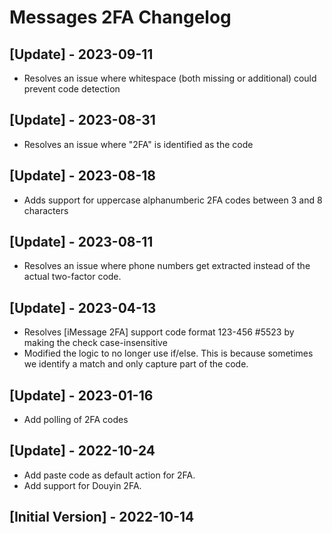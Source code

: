 # Messages 2FA Changelog

## [Update] - 2023-09-11

- Resolves an issue where whitespace (both missing or additional) could prevent code detection

## [Update] - 2023-08-31

- Resolves an issue where "2FA" is identified as the code

## [Update] - 2023-08-18

- Adds support for uppercase alphanumberic 2FA codes between 3 and 8 characters

## [Update] - 2023-08-11

- Resolves an issue where phone numbers get extracted instead of the actual two-factor code.

## [Update] - 2023-04-13

- Resolves [iMessage 2FA] support code format 123-456 #5523 by making the check case-insensitive
- Modified the logic to no longer use if/else. This is because sometimes we identify a match and only capture part of the code.

## [Update] - 2023-01-16

- Add polling of 2FA codes

## [Update] - 2022-10-24

- Add paste code as default action for 2FA.
- Add support for Douyin 2FA.

## [Initial Version] - 2022-10-14
